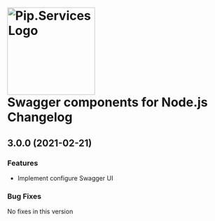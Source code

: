 # <img src="https://uploads-ssl.webflow.com/5ea5d3315186cf5ec60c3ee4/5edf1c94ce4c859f2b188094_logo.svg" alt="Pip.Services Logo" width="200"> <br/> Swagger components for Node.js Changelog

## <a name="3.0.0"></a> 3.0.0 (2021-02-21)

### Features
* Implement configure Swagger UI

### Bug Fixes
No fixes in this version

